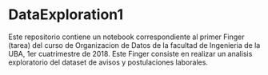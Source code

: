 # DataExploration1

Este repositorio contiene un notebook correspondiente al primer Finger (tarea) del curso de Organizacion de Datos de la facultad de Ingenieria de la UBA, 1er cuatrimestre de 2018.
Este Finger consiste en realizar un analisis exploratorio del dataset de avisos y postulaciones laborales.
